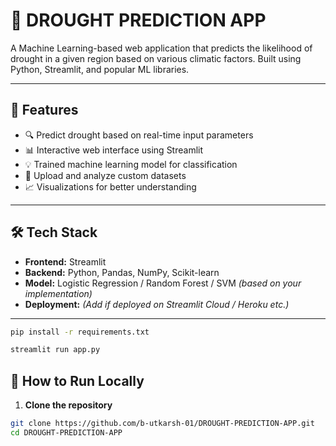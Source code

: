 # 🌾 DROUGHT PREDICTION APP

A Machine Learning-based web application that predicts the likelihood of drought in a given region based on various climatic factors. Built using Python, Streamlit, and popular ML libraries.

---

## 📌 Features

- 🔍 Predict drought based on real-time input parameters
- 📊 Interactive web interface using Streamlit
- 💡 Trained machine learning model for classification
- 📁 Upload and analyze custom datasets
- 📈 Visualizations for better understanding

---

## 🛠️ Tech Stack

- **Frontend:** Streamlit
- **Backend:** Python, Pandas, NumPy, Scikit-learn
- **Model:** Logistic Regression / Random Forest / SVM *(based on your implementation)*
- **Deployment:** *(Add if deployed on Streamlit Cloud / Heroku etc.)*

---

```bash
pip install -r requirements.txt
```

```bash
streamlit run app.py
```

## 🚀 How to Run Locally

1. **Clone the repository**

```bash
git clone https://github.com/b-utkarsh-01/DROUGHT-PREDICTION-APP.git
cd DROUGHT-PREDICTION-APP
